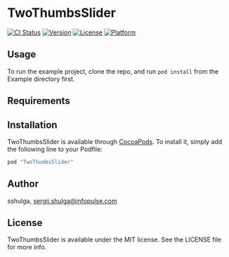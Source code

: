 # TwoThumbsSlider

[![CI Status](http://img.shields.io/travis/sshulga/TwoThumbsSlider.svg?style=flat)](https://travis-ci.org/sshulga/TwoThumbsSlider)
[![Version](https://img.shields.io/cocoapods/v/TwoThumbsSlider.svg?style=flat)](http://cocoapods.org/pods/TwoThumbsSlider)
[![License](https://img.shields.io/cocoapods/l/TwoThumbsSlider.svg?style=flat)](http://cocoapods.org/pods/TwoThumbsSlider)
[![Platform](https://img.shields.io/cocoapods/p/TwoThumbsSlider.svg?style=flat)](http://cocoapods.org/pods/TwoThumbsSlider)

## Usage

To run the example project, clone the repo, and run `pod install` from the Example directory first.

## Requirements

## Installation

TwoThumbsSlider is available through [CocoaPods](http://cocoapods.org). To install
it, simply add the following line to your Podfile:

```ruby
pod "TwoThumbsSlider"
```

## Author

sshulga, sergii.shulga@infopulse.com

## License

TwoThumbsSlider is available under the MIT license. See the LICENSE file for more info.
